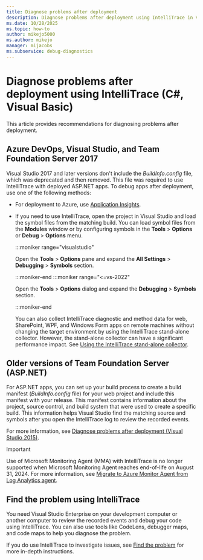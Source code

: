 ```yaml
---
title: Diagnose problems after deployment
description: Diagnose problems after deployment using IntelliTrace in Visual Studio. Include build information with your release. Release and monitor your app to find the problem.
ms.date: 10/28/2025
ms.topic: how-to
author: mikejo5000
ms.author: mikejo
manager: mijacobs
ms.subservice: debug-diagnostics
---
```

# Diagnose problems after deployment using IntelliTrace (C#, Visual Basic)

This article provides recommendations for diagnosing problems after deployment.

## <a name="TFS2017"></a> Azure DevOps, Visual Studio, and Team Foundation Server 2017

Visual Studio 2017 and later versions don't include the *BuildInfo.config* file, which was deprecated and then removed. This file was required to use IntelliTrace with deployed ASP.NET apps. To debug apps after deployment, use one of the following methods:

* For deployment to Azure, use [Application Insights](/azure/application-insights/).

* If you need to use IntelliTrace, open the project in Visual Studio and load the symbol files from the matching build. You can load symbol files from the **Modules** window or by configuring symbols in the **Tools** > **Options** or **Debug** > **Options** menu.

   :::moniker range="visualstudio"

   Open the **Tools** > **Options** pane and expand the **All Settings** > **Debugging** > **Symbols** section.

   :::moniker-end
   :::moniker range="<=vs-2022"

   Open the **Tools** > **Options** dialog and expand the **Debugging** > **Symbols** section.

   :::moniker-end

   You can also collect IntelliTrace diagnostic and method data for web, SharePoint, WPF, and Windows Form apps on remote machines without changing the target environment by using the IntelliTrace stand-alone collector. However, the stand-alone collector can have a significant performance impact. See [Using the IntelliTrace stand-alone collector](../debugger/using-the-intellitrace-stand-alone-collector.md).

## <a name="TFS2013"></a> Older versions of Team Foundation Server (ASP.NET)

For ASP.NET apps, you can set up your build process to create a build manifest (*BuildInfo.config* file) for your web project and include this manifest with your release. This manifest contains information about the project, source control, and build system that were used to create a specific build. This information helps Visual Studio find the matching source and symbols after you open the IntelliTrace log to review the recorded events.

For more information, see [Diagnose problems after deployment (Visual Studio 2015)](/previous-versions/visualstudio/visual-studio-2015/debugger/diagnose-problems-after-deployment?view=vs-2015&preserve-view=true).

> [!IMPORTANT]
> Use of Microsoft Monitoring Agent (MMA) with IntelliTrace is no longer supported when Microsoft Monitoring Agent reaches end-of-life on August 31, 2024. For more information, see [Migrate to Azure Monitor Agent from Log Analytics agent](/azure/azure-monitor/agents/azure-monitor-agent-migration).

## <a name="InvestigateEvents"></a> Find the problem using IntelliTrace

 You need Visual Studio Enterprise on your development computer or another computer to review the recorded events and debug your code using IntelliTrace. You can also use tools like CodeLens, debugger maps, and code maps to help you diagnose the problem.

 If you do use IntelliTrace to investigate issues, see [Find the problem](/previous-versions/visualstudio/visual-studio-2015/debugger/diagnose-problems-after-deployment?view=vs-2015&preserve-view=true#InvestigateEvents) for more in-depth instructions.